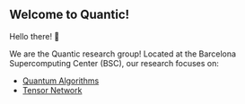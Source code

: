 ## Welcome to Quantic!

Hello there! 👋

We are the Quantic research group! Located at the Barcelona Supercomputing Center (BSC), our research focuses on:

- [Quantum Algorithms](https://www.bsc.es/research-development/research-areas/quantum-information/quantum-algorithms)
- [Tensor Network](https://www.bsc.es/research-development/research-areas/quantum-information/tensor-networks)
